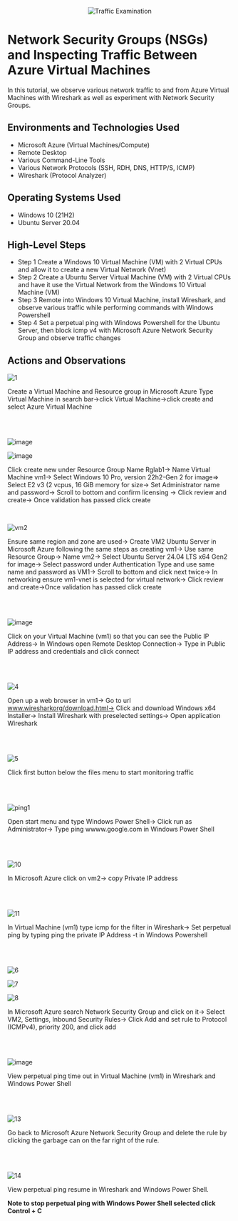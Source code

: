 <p align="center">
<img src="https://i.imgur.com/Ua7udoS.png" alt="Traffic Examination"/>
</p>

<h1>Network Security Groups (NSGs) and Inspecting Traffic Between Azure Virtual Machines</h1>
In this tutorial, we observe various network traffic to and from Azure Virtual Machines with Wireshark as well as experiment with Network Security Groups. <br />




<h2>Environments and Technologies Used</h2>

- Microsoft Azure (Virtual Machines/Compute)
- Remote Desktop
- Various Command-Line Tools
- Various Network Protocols (SSH, RDH, DNS, HTTP/S, ICMP)
- Wireshark (Protocol Analyzer)

<h2>Operating Systems Used </h2>

- Windows 10 (21H2)
- Ubuntu Server 20.04

<h2>High-Level Steps</h2>

- Step 1 Create a Windows 10 Virtual Machine (VM) with 2 Virtual CPUs and allow it to create a new Virtual Network (Vnet)
- Step 2 Create a Ubuntu Server Virtual Machine (VM) with 2 Virtual CPUs and have it use the Virtual Network from the Windows 10 Virtual Machine (VM) 
- Step 3 Remote into Windows 10 Virtual Machine, install Wireshark, and observe various traffic while performing commands with Windows Powershell
- Step 4 Set a perpetual ping with Windows Powershell for the Ubuntu Server, then block icmp v4 with Microsoft Azure Network Security Group and observe traffic changes 

<h2>Actions and Observations</h2>

![1](https://github.com/user-attachments/assets/440b44ba-85a4-4d30-9dd7-5dbb9d90a5b4)

Create a Virtual Machine and Resource group in Microsoft Azure
Type Virtual Machine in search bar->click Virtual Machine->click create and select Azure Virtual Machine

<br />
<br />


![image](https://github.com/user-attachments/assets/883aacc6-cb48-4e8c-9d74-02dc1e30695d)



![image](https://github.com/user-attachments/assets/198a231c-66ca-49b5-a303-7fa525feaf8a)

<p>
Click create new under Resource Group Name Rglab1-> Name Virtual Machine vm1-> Select  Windows 10 Pro, version 22h2-Gen 2 for image=> Select E2 v3 (2 vcpus, 16 GiB memory for size-> Set Administrator name and password-> Scroll to bottom and confirm licensing -> Click review and create-> Once validation has passed click create
</p>
<br />

![vm2](https://github.com/user-attachments/assets/2d32d0c3-21be-4ad8-a26d-68bc2e016fc0)

<p>
Ensure same region and zone are used-> Create VM2 Ubuntu Server in Microsoft Azure following the same steps as creating vm1-> Use same Resource Group-> Name vm2-> Select Ubuntu Server 24.04 LTS x64 Gen2 for image-> Select password under Authentication Type and use same name and password as VM1-> Scroll to bottom and click next twice-> In networking ensure vm1-vnet is selected for virtual network-> Click review and create->Once validation has passed click create 
</p>
<br />
<br />


![image](https://github.com/user-attachments/assets/c5f3df4e-ab14-4ee2-8df3-96279bd22783)

Click on your Virtual Machine (vm1) so that you can see the Public IP Address-> In Windows open Remote Desktop Connection-> Type in Public IP address and credentials and click connect

<br />
<br />

![4](https://github.com/user-attachments/assets/22c95e6f-571f-4375-be85-f8343a2f44fb)

Open up a web browser in vm1-> Go to url www.wiresharkorg/download.html-> Click and download Windows x64 Installer-> Install Wireshark with preselected settings-> Open application Wireshark

<br />
<br />

![5](https://github.com/user-attachments/assets/ebc41baf-4817-4886-a6b6-6214bdbc3b83)

Click first button below the files menu to start monitoring traffic


<br >
<br />

![ping1](https://github.com/user-attachments/assets/105b3899-00cc-4733-8727-1b42bfafb42d)


<p>
Open start menu and type Windows Power Shell-> Click run as Administrator-> Type ping wwww.google.com in Windows Power Shell
</p>
<br />
<br />

![10](https://github.com/user-attachments/assets/0aea474e-1954-4965-a641-a4063287eefa)

In Microsoft Azure click on vm2-> copy Private IP address

<br />
<br />


![11](https://github.com/user-attachments/assets/8ffd965a-f4ac-4754-82f7-ecff99b4004b)

In Virtual Machine (vm1) type icmp for the filter in Wireshark-> Set perpetual ping by typing ping the private IP Address -t in Windows Powershell

<br />
<br />

![6](https://github.com/user-attachments/assets/c683723a-5316-4dd3-91e8-84e90014a8d5)

![7](https://github.com/user-attachments/assets/f1ce03a7-5488-41d6-bbdc-ec9993a288b8)

![8](https://github.com/user-attachments/assets/35ad835a-6975-4cab-a573-59425b02a4e4)

In Microsoft Azure search Network Security Group and click on it-> Select VM2, Settings, Inbound Security Rules-> Click Add and set rule to Protocol (ICMPv4), priority 200, and click add

<br />
<br />



![image](https://github.com/user-attachments/assets/ff6dadc6-2376-4ce5-ab4e-c91d66380c32)

View perpetual ping time out in Virtual Machine (vm1) in Wireshark and Windows Power Shell

<br />
<br />

![13](https://github.com/user-attachments/assets/f7df538f-c1a6-4958-9ef2-9fcbc3c202c3)


Go back to Microsoft Azure Network Security Group and delete the rule by clicking the garbage can on the far right of the rule. 

<br />
<br />

![14](https://github.com/user-attachments/assets/4c4ca60d-8ae1-415f-abae-d03598152f74)


View perpetual ping resume in Wireshark and Windows Power Shell.

**Note to stop perpetual ping with Windows Power Shell selected click Control + C**
